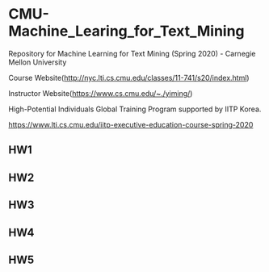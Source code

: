 # CMU-Machine_Learing_for_Text_Mining
Repository for Machine Learning for Text Mining (Spring 2020) - Carnegie Mellon University

Course Website(http://nyc.lti.cs.cmu.edu/classes/11-741/s20/index.html)

Instructor Website(https://www.cs.cmu.edu/~./yiming/)

High-Potential Individuals Global Training Program supported by IITP Korea.

https://www.lti.cs.cmu.edu/iitp-executive-education-course-spring-2020




## HW1

## HW2

## HW3

## HW4

## HW5







